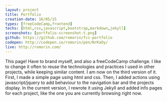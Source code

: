 ```yaml
---
layout: project
title: Portfolio
creation-date: 16/05/15
types: [freeCodeCamp,frontend]
techs: [html,css,javascript,bootstrap,markdown,jekyll]
screenshots: [portfolio-screenshot-t.png]
github: https://github.com/romorin/fcc-portfolio
codepen: http://codepen.io/romorin/pen/NrKaOy/
live: http://romorin.com/
---
```


This page! Have to brand myself, and also a freeCodeCamp challenge.
I like to change it often to reuse the technologies and practices I used in other projects, while keeping similar content.
I am now on the third version of it.
First, I made a simple page using html and css. Then, I added actions using javascript/jquery to add behaviour to the navigation bar and the projects display.
In the current version, I rewrote it using Jekyll and added info pages for each project, like the one you are currently browsing right now.
